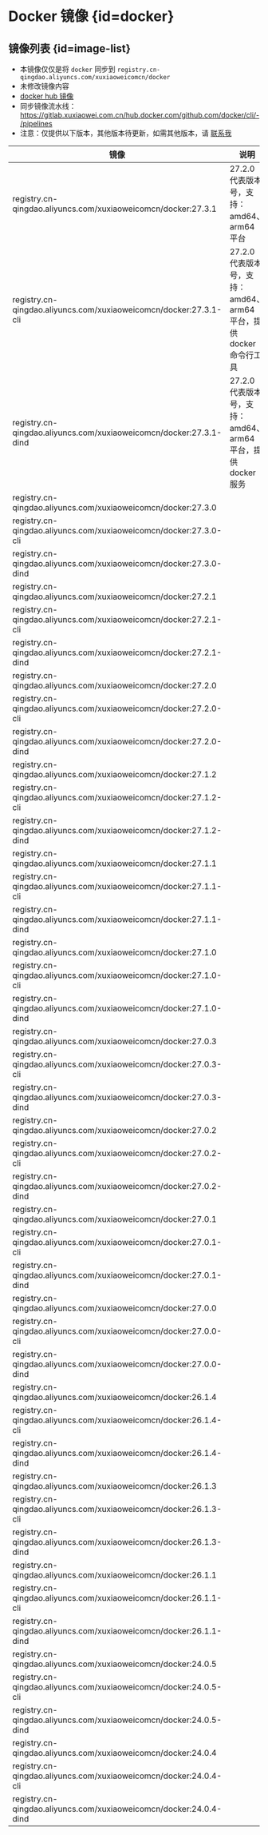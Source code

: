 # Docker 镜像 {id=docker}

## 镜像列表 {id=image-list}

- 本镜像仅仅是将 `docker` 同步到 `registry.cn-qingdao.aliyuncs.com/xuxiaoweicomcn/docker`
- 未修改镜像内容
- [docker hub 镜像](https://hub.docker.com/_/docker)
- 同步镜像流水线：https://gitlab.xuxiaowei.com.cn/hub.docker.com/github.com/docker/cli/-/pipelines
- 注意：仅提供以下版本，其他版本待更新，如需其他版本，请 [联系我](../../../guide/website.md)

| 镜像                                                                 | 说明                                             |
|--------------------------------------------------------------------|------------------------------------------------|
| registry.cn-qingdao.aliyuncs.com/xuxiaoweicomcn/docker:27.3.1      | 27.2.0 代表版本号，支持：amd64、arm64 平台                 |
| registry.cn-qingdao.aliyuncs.com/xuxiaoweicomcn/docker:27.3.1-cli  | 27.2.0 代表版本号，支持：amd64、arm64 平台，提供 docker 命令行工具 |
| registry.cn-qingdao.aliyuncs.com/xuxiaoweicomcn/docker:27.3.1-dind | 27.2.0 代表版本号，支持：amd64、arm64 平台，提供 docker 服务    |
| registry.cn-qingdao.aliyuncs.com/xuxiaoweicomcn/docker:27.3.0      |                                                |
| registry.cn-qingdao.aliyuncs.com/xuxiaoweicomcn/docker:27.3.0-cli  |                                                |
| registry.cn-qingdao.aliyuncs.com/xuxiaoweicomcn/docker:27.3.0-dind |                                                |
| registry.cn-qingdao.aliyuncs.com/xuxiaoweicomcn/docker:27.2.1      |                                                |
| registry.cn-qingdao.aliyuncs.com/xuxiaoweicomcn/docker:27.2.1-cli  |                                                |
| registry.cn-qingdao.aliyuncs.com/xuxiaoweicomcn/docker:27.2.1-dind |                                                |
| registry.cn-qingdao.aliyuncs.com/xuxiaoweicomcn/docker:27.2.0      |                                                |
| registry.cn-qingdao.aliyuncs.com/xuxiaoweicomcn/docker:27.2.0-cli  |                                                |
| registry.cn-qingdao.aliyuncs.com/xuxiaoweicomcn/docker:27.2.0-dind |                                                |
| registry.cn-qingdao.aliyuncs.com/xuxiaoweicomcn/docker:27.1.2      |                                                |
| registry.cn-qingdao.aliyuncs.com/xuxiaoweicomcn/docker:27.1.2-cli  |                                                |
| registry.cn-qingdao.aliyuncs.com/xuxiaoweicomcn/docker:27.1.2-dind |                                                |
| registry.cn-qingdao.aliyuncs.com/xuxiaoweicomcn/docker:27.1.1      |                                                |
| registry.cn-qingdao.aliyuncs.com/xuxiaoweicomcn/docker:27.1.1-cli  |                                                |
| registry.cn-qingdao.aliyuncs.com/xuxiaoweicomcn/docker:27.1.1-dind |                                                |
| registry.cn-qingdao.aliyuncs.com/xuxiaoweicomcn/docker:27.1.0      |                                                |
| registry.cn-qingdao.aliyuncs.com/xuxiaoweicomcn/docker:27.1.0-cli  |                                                |
| registry.cn-qingdao.aliyuncs.com/xuxiaoweicomcn/docker:27.1.0-dind |                                                |
| registry.cn-qingdao.aliyuncs.com/xuxiaoweicomcn/docker:27.0.3      |                                                |
| registry.cn-qingdao.aliyuncs.com/xuxiaoweicomcn/docker:27.0.3-cli  |                                                |
| registry.cn-qingdao.aliyuncs.com/xuxiaoweicomcn/docker:27.0.3-dind |                                                |
| registry.cn-qingdao.aliyuncs.com/xuxiaoweicomcn/docker:27.0.2      |                                                |
| registry.cn-qingdao.aliyuncs.com/xuxiaoweicomcn/docker:27.0.2-cli  |                                                |
| registry.cn-qingdao.aliyuncs.com/xuxiaoweicomcn/docker:27.0.2-dind |                                                |
| registry.cn-qingdao.aliyuncs.com/xuxiaoweicomcn/docker:27.0.1      |                                                |
| registry.cn-qingdao.aliyuncs.com/xuxiaoweicomcn/docker:27.0.1-cli  |                                                |
| registry.cn-qingdao.aliyuncs.com/xuxiaoweicomcn/docker:27.0.1-dind |                                                |
| registry.cn-qingdao.aliyuncs.com/xuxiaoweicomcn/docker:27.0.0      |                                                |
| registry.cn-qingdao.aliyuncs.com/xuxiaoweicomcn/docker:27.0.0-cli  |                                                |
| registry.cn-qingdao.aliyuncs.com/xuxiaoweicomcn/docker:27.0.0-dind |                                                |
| registry.cn-qingdao.aliyuncs.com/xuxiaoweicomcn/docker:26.1.4      |                                                |
| registry.cn-qingdao.aliyuncs.com/xuxiaoweicomcn/docker:26.1.4-cli  |                                                |
| registry.cn-qingdao.aliyuncs.com/xuxiaoweicomcn/docker:26.1.4-dind |                                                |
| registry.cn-qingdao.aliyuncs.com/xuxiaoweicomcn/docker:26.1.3      |                                                |
| registry.cn-qingdao.aliyuncs.com/xuxiaoweicomcn/docker:26.1.3-cli  |                                                |
| registry.cn-qingdao.aliyuncs.com/xuxiaoweicomcn/docker:26.1.3-dind |                                                |
| registry.cn-qingdao.aliyuncs.com/xuxiaoweicomcn/docker:26.1.1      |                                                |
| registry.cn-qingdao.aliyuncs.com/xuxiaoweicomcn/docker:26.1.1-cli  |                                                |
| registry.cn-qingdao.aliyuncs.com/xuxiaoweicomcn/docker:26.1.1-dind |                                                |
| registry.cn-qingdao.aliyuncs.com/xuxiaoweicomcn/docker:24.0.5      |                                                |
| registry.cn-qingdao.aliyuncs.com/xuxiaoweicomcn/docker:24.0.5-cli  |                                                |
| registry.cn-qingdao.aliyuncs.com/xuxiaoweicomcn/docker:24.0.5-dind |                                                |
| registry.cn-qingdao.aliyuncs.com/xuxiaoweicomcn/docker:24.0.4      |                                                |
| registry.cn-qingdao.aliyuncs.com/xuxiaoweicomcn/docker:24.0.4-cli  |                                                |
| registry.cn-qingdao.aliyuncs.com/xuxiaoweicomcn/docker:24.0.4-dind |                                                |

<style>

._image_registry_cn-qingdao_aliyuncs_com_xuxiaoweicomcn_docker table tr th:nth-child(1), 
._image_registry_cn-qingdao_aliyuncs_com_xuxiaoweicomcn_docker table tr td:nth-child(1) {
    min-width: 485px;
}

._image_registry_cn-qingdao_aliyuncs_com_xuxiaoweicomcn_docker table tr th:nth-child(2), 
._image_registry_cn-qingdao_aliyuncs_com_xuxiaoweicomcn_docker table tr td:nth-child(2) {
    min-width: 480px;
}

</style>